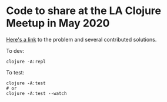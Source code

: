 # Code to share at the LA Clojure Meetup in May 2020

[Here's a link](https://gist.github.com/ericnormand/9e5782005bff705d61444ef8bb6e15df)
to the problem and several contributed solutions.

To dev:

```
clojure -A:repl
```

To test:

```
clojure -A:test
# or
clojure -A:test --watch
```
